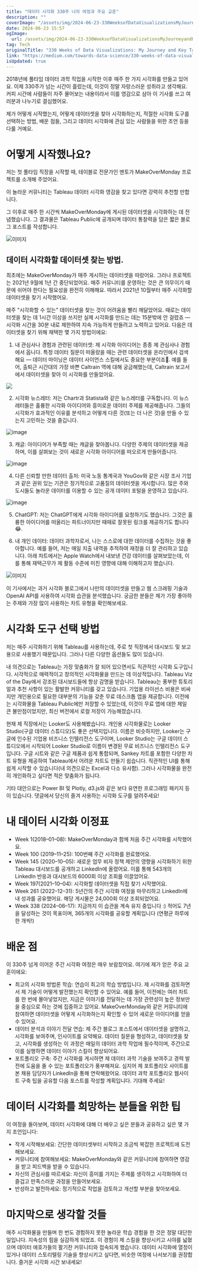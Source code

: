 ```yaml
---
title: "데이터 시각화 330주 나의 여정과 주요 교훈"
description: ""
coverImage: "/assets/img/2024-06-23-330WeeksofDataVisualizationsMyJourneyandKeyTakeaways_0.png"
date: 2024-06-23 15:57
ogImage:
  url: /assets/img/2024-06-23-330WeeksofDataVisualizationsMyJourneyandKeyTakeaways_0.png
tag: Tech
originalTitle: "330 Weeks of Data Visualizations: My Journey and Key Takeaways"
link: "https://medium.com/towards-data-science/330-weeks-of-data-visualizations-my-journey-and-key-takeaways-93f824714dd1"
isUpdated: true
---
```


2018년에 풀타임 데이터 과학 직업을 시작한 이후 매주 한 가지 시각화를 만들고 있어요. 이제 330주가 넘는 시간이 흘렀는데, 이것이 정말 자랑스러운 성취라고 생각해요. 커피 시간에 사람들이 자주 물어보는 내용이라서 이를 영감으로 삼아 이 기사를 쓰고 여러분과 나누기로 결심했어요.

제가 어떻게 시작했는지, 어떻게 데이터셋을 찾아 시각화하는지, 적절한 시각화 도구를 선택하는 방법, 배운 점들, 그리고 데이터 시각화에 관심 있는 사람들을 위한 조언 등을 다룰 거예요.

# 어떻게 시작했나요?

저는 첫 풀타임 직장을 시작할 때, 테이블로 전문가인 멘토가 MakeOverMonday 프로젝트를 소개해 주었어요.

<div class="content-ad"></div>

이 놀라운 커뮤니티는 Tableau 데이터 시각화 영감을 찾고 있다면 강력히 추천할 만합니다.

그 이후로 매주 한 시간씩 MakeOverMonday에 게시된 데이터셋을 시각화하는 데 전념했습니다. 그 결과물은 Tableau Public에 공개되며 데이터 통찰력을 담은 짧은 블로그 포스트를 작성합니다.

![이미지](/assets/img/2024-06-23-330WeeksofDataVisualizationsMyJourneyandKeyTakeaways_0.png)

## 데이터 시각화할 데이터셋 찾는 방법.

<div class="content-ad"></div>

최초에는 MakeOverMonday가 매주 게시하는 데이터셋을 따랐어요. 그러나 프로젝트는 2021년 9월에 1년 간 중단되었어요. 매주 커뮤니티를 운영하는 것은 큰 의무이기 때문에 쉬어야 한다는 필요성을 완전히 이해해요. 따라서 2021년 10월부터 매주 시각화할 데이터셋을 찾기 시작했어요.

매주 "시각화할 수 있는" 데이터셋을 찾는 것이 어려움을 빨리 깨달았어요. 때로는 데이터셋을 찾는 데 1시간 이상을 쓰지만 실제 시각화를 만드는 데는 15분밖에 안 걸렸죠 — 시각화 시간을 30분 내로 제한하여 지속 가능하게 만들려고 노력하고 있어요. 다음은 데이터셋을 찾기 위해 채택한 몇 가지 방법이에요:

1. 내 관심사나 경험과 관련된 데이터셋: 제 시각화 아이디어는 종종 제 관심사나 경험에서 옵니다. 특정 데이터 질문이 떠올랐을 때는 관련 데이터셋을 온라인에서 검색해요 — 데이터 마이닝은 데이터 사이언스 스킬에서도 중요한 부분이죠🙂. 예를 들어, 출퇴근 시간대의 가장 바쁜 Caltrain 역에 대해 궁금해했는데, Caltrain 보고서에서 데이터셋을 찾아 이 시각화를 만들었어요.

<img src="/assets/img/2024-06-23-330WeeksofDataVisualizationsMyJourneyandKeyTakeaways_1.png" />

<div class="content-ad"></div>

2. 시각화 뉴스레터: 저는 Chartr과 Statista와 같은 뉴스레터를 구독합니다. 이 뉴스레터들은 훌륭한 시각화 아이디어와 흥미로운 데이터 주제를 제공해줍니다. 그들의 시각화가 효과적인 이유를 분석하고 어떻게 다른 것(또는 더 나은 것)을 만들 수 있는지 고민하는 것을 즐깁니다.

![image](/assets/img/2024-06-23-330WeeksofDataVisualizationsMyJourneyandKeyTakeaways_2.png)

3. 캐글: 아이디어가 부족할 때는 캐글을 찾아봅니다. 다양한 주제의 데이터셋을 제공하며, 이를 살펴보는 것이 새로운 시각화 아이디어를 떠오르게 만들어줍니다.

![image](/assets/img/2024-06-23-330WeeksofDataVisualizationsMyJourneyandKeyTakeaways_3.png)

<div class="content-ad"></div>

4. 다른 신뢰할 만한 데이터 출처: 미국 노동 통계국과 YouGov와 같은 시장 조사 기업과 같은 권위 있는 기관은 정기적으로 고품질의 데이터셋을 게시합니다. 많은 주와 도시들도 놀라운 데이터를 이용할 수 있는 공개 데이터 포털을 운영하고 있습니다.

![image](/assets/img/2024-06-23-330WeeksofDataVisualizationsMyJourneyandKeyTakeaways_4.png)

5. ChatGPT: 저는 ChatGPT에게 시각화 아이디어를 요청하기도 했습니다. 그것은 훌륭한 아이디어를 떠올리는 파트너이지만 때때로 잘못된 링크를 제공하기도 합니다 😂.

6. 내 개인 데이터: 데이터 과학자로서, 나는 스스로에 대한 데이터를 수집하는 것을 좋아합니다. 예를 들어, 저는 매일 지출 내역을 추적하여 재정을 더 잘 관리하고 있습니다. 아래 차트에서는 Apple Watch에서 내보낸 건강 데이터를 살펴보았는데, 이를 통해 재택근무가 제 활동 수준에 미친 영향에 대해 이해하고자 했습니다.

<div class="content-ad"></div>

![이미지](/assets/img/2024-06-23-330WeeksofDataVisualizationsMyJourneyandKeyTakeaways_5.png)

이 기사에서는 과거 시각화 블로그에서 나만의 데이터셋을 만들고 웹 스크래핑 기술과 OpenAI API를 사용하여 시각화 습관을 분석했습니다. 궁금한 분들은 제가 가장 좋아하는 주제와 가장 많이 사용하는 차트 유형을 확인해보세요.

# 시각화 도구 선택 방법

저는 매주 시각화하기 위해 Tableau를 사용하는데, 주로 첫 직장에서 대시보드 및 보고용으로 사용했기 때문입니다. 그러나 다른 다양한 옵션들도 많이 있습니다.

<div class="content-ad"></div>

내 의견으로는 Tableau는 가장 맞춤화가 잘 되어 있으면서도 직관적인 시각화 도구입니다. 시각적으로 매력적이고 창의적인 시각화물을 만드는 데 이상적입니다. Tableau Viz of the Day에서 강조된 대시보드들에 항상 감명을 받습니다. Tableau는 풍부한 튜토리얼과 추천 사항이 있는 활발한 커뮤니티를 갖고 있습니다. 기업용 라이선스 비용은 비싸지만 개인용으로 필요한 대부분의 기능을 갖춘 무료 데스크톱 앱을 제공합니다. 이전에는 시각화물을 Tableau Public에만 저장할 수 있었는데, 이것이 무료 앱에 대한 제일 큰 불만점이었지만, 최신 버전에서 로컬 저장이 가능해졌습니다.

현재 제 직장에서는 Looker도 사용해봤습니다. 개인용 시각화물로는 Looker Studio(구글 데이터 스튜디오)도 좋은 선택지입니다. 이름은 비슷하지만, Looker는 구글에 인수된 기업용 비즈니스 인텔리전스 도구이며, Looker Studio는 구글 데이터 스튜디오에서 시작되어 Looker Studio로 이름이 변경된 무료 비즈니스 인텔리전스 도구입니다. 구글 시트와 같은 구글 제품과 쉽게 통합되며, Sankey 차트를 포함한 다양한 차트 유형을 제공하여 Tableau에서 어려운 차트도 만들기 쉽습니다. 직관적인 UI를 통해 쉽게 시작할 수 있습니다(내 의견으로는 Excel과 다소 유사함). 그러나 시각화물을 완전히 개인화하고 싶다면 적은 맞춤화가 됩니다.

기타 대안으로는 Power BI 및 Plotly, d3.js와 같은 보다 유연한 프로그래밍 패키지 등이 있습니다. 댓글에서 당신의 즐겨 사용하는 시각화 도구를 알려주세요!

# 내 데이터 시각화 이정표

<div class="content-ad"></div>

- Week 1(2018–01–08): MakeOverMonday과 함께 처음 주간 시각화를 시작했어요.
- Week 100 (2019–11–25): 100번째 주간 시각화를 완료했어요.
- Week 145 (2020–10–05): 새로운 업무 비자 정책 제안의 영향을 시각화하기 위한 Tableau 대시보드를 공개하고 LinkedIn에 올렸어요. 이를 통해 543개의 LinkedIn 반응과 대시보드의 6000회 이상 조회를 이끌었어요.
- Week 197(2021–10–04): 시각화할 데이터셋을 직접 찾기 시작했어요.
- Week 261 (2022–12–31): 5년간의 주간 시각화 여정을 마무리하고 LinkedIn에 내 성과를 공유했어요. 해당 게시물은 24,000회 이상 조회되었어요.
- Week 338 (2024–06–17): 지금까지 이 습관을 계속 유지 중입니다 :) 적어도 7년을 달성하는 것이 목표이며, 365개의 시각화를 공유할 계획입니다 (연평균 하루에 한 개씩!)

# 배운 점

이 330주 넘게 이어온 주간 시각화 여정은 매우 보람찼어요. 여기에 제가 얻은 주요 교훈이에요:

- 최고의 시각화 방법론 학습: 연습이 최고의 학습 방법입니다. 제 시각화를 검토하면서 제 기술이 어떻게 발전했는지 확인할 수 있어요. 예를 들어, 이전에는 여러 차트를 한 번에 몰아넣었지만, 지금은 이야기를 전달하는 데 가장 관련성이 높은 정보만을 중심으로 하는 것에 집중하고 있어요. MakeOverMonday와 같은 커뮤니티에 참여하면 데이터셋을 어떻게 시각화하는지 확인할 수 있어 새로운 아이디어를 얻을 수 있어요.
- 데이터 분석과 이야기 전달 연습: 제 주간 블로그 포스트에서 데이터셋을 설명하고, 시각화를 보여주며, 인사이트를 요약해요. 데이터 질문을 형성하고, 데이터셋을 찾고, 시각화를 생성하는 이 과정은 매일의 데이터 과학 작업에 필수적이며, 주간으로 이를 실행하면 데이터 이야기 스킬이 향상되어요.
- 포트폴리오 구축: 주간 시각화를 게시하면 제 데이터 과학 기술을 보여주고 경력 발전에 도움을 줄 수 있는 포트폴리오가 풍부해져요. 심지어 제 포트폴리오 사이트를 본 채용 담당자가 LinkedIn을 통해 연락해왔어요. 데이터 과학 포트폴리오 웹사이트 구축 팁을 공유할 다음 포스트를 작성할 계획입니다. 기대해 주세요!

<div class="content-ad"></div>

# 데이터 시각화를 희망하는 분들을 위한 팁

이 여정을 돌아보며, 데이터 시각화에 대해 더 배우고 싶은 분들과 공유하고 싶은 몇 가지 조언입니다:

- 작게 시작해보세요: 간단한 데이터셋부터 시작하고 조금씩 복잡한 프로젝트에 도전해보세요.
- 커뮤니티에 참여해보세요: MakeOverMonday와 같은 커뮤니티에 참여하면 영감을 받고 피드백을 받을 수 있습니다.
- 자신의 관심사를 따르세요: 자신이 흥미를 가지는 주제를 생각하고 시각화하여 더 즐겁고 만족스러운 과정을 만들어보세요.
- 반성하고 발전하세요: 정기적으로 작업을 검토하고 개선할 부분을 찾아보세요.

# 마지막으로 생각할 것들

<div class="content-ad"></div>

매주 시각화물을 만들며 한 번도 경험하지 못한 놀라운 학습 경험을 한 것은 정말 대단한 일입니다. 지속성의 힘을 실감하게 되었죠. 이 경험이 제 스킬을 향상시키고 시야를 넓혔으며 데이터 애호가들의 활기찬 커뮤니티와 접속되게 했습니다. 데이터 시각화에 열정이 있거나 데이터 스토리텔링 기술을 향상시키고 싶다면, 비슷한 여정에 나서보기를 권장합니다. 즐거운 시각화 시간 보내세요!
